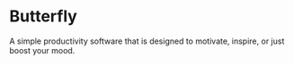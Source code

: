 # Butterfly
A simple productivity software that is designed to motivate, inspire, or just boost your mood.
